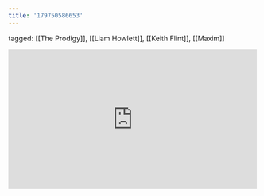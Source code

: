 ```yaml
---
title: '179750586653'
---
```

tagged: [[The Prodigy]], [[Liam Howlett]], [[Keith Flint]], [[Maxim]]
<iframe allow="accelerometer; autoplay; clipboard-write; encrypted-media; gyroscope; picture-in-picture" allowfullscreen="" frameborder="0" height="281" id="youtube_iframe" src="https://www.youtube.com/embed/UFBPnZe_iMA?feature=oembed&amp;enablejsapi=1&amp;origin=https://safe.txmblr.com&amp;wmode=opaque" width="500"></iframe>